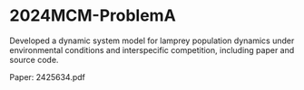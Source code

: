 # 2024MCM-ProblemA
Developed a dynamic system model for lamprey population dynamics under environmental conditions and interspecific competition, including paper and source code.

Paper: 2425634.pdf
